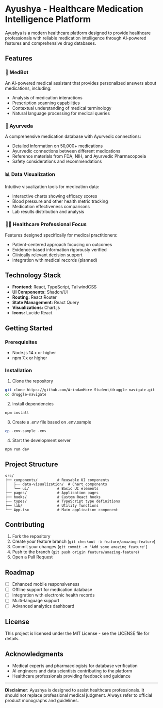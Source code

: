 # Ayushya - Healthcare Medication Intelligence Platform 

Ayushya is a modern healthcare platform designed to provide healthcare professionals with reliable medication intelligence through AI-powered features and comprehensive drug databases.

## Features

### 🤖 MedBot
An AI-powered medical assistant that provides personalized answers about medications, including:
- Analysis of medication interactions
- Prescription scanning capabilities
- Contextual understanding of medical terminology
- Natural language processing for medical queries

### 🌿 Ayurveda
A comprehensive medication database with Ayurvedic connections:
- Detailed information on 50,000+ medications
- Ayurvedic connections between different medications
- Reference materials from FDA, NIH, and Ayurvedic Pharmacopoeia
- Safety considerations and recommendations

### 📊 Data Visualization
Intuitive visualization tools for medication data:
- Interactive charts showing efficacy scores
- Blood pressure and other health metric tracking
- Medication effectiveness comparisons
- Lab results distribution and analysis

### 👨‍⚕️ Healthcare Professional Focus
Features designed specifically for medical practitioners:
- Patient-centered approach focusing on outcomes
- Evidence-based information rigorously verified
- Clinically relevant decision support
- Integration with medical records (planned)

## Technology Stack

- **Frontend:** React, TypeScript, TailwindCSS
- **UI Components:** Shadcn/UI
- **Routing:** React Router
- **State Management:** React Query
- **Visualizations:** Chart.js
- **Icons:** Lucide React

## Getting Started

### Prerequisites
- Node.js 14.x or higher
- npm 7.x or higher

### Installation

1. Clone the repository
```bash
git clone https://github.com/ArindamHore-Student/druggle-navigate.git
cd druggle-navigate
```

2. Install dependencies
```bash
npm install
```

3. Create a .env file based on .env.sample
```bash
cp .env.sample .env
```

4. Start the development server
```bash
npm run dev
```

## Project Structure

```
src/
├── components/         # Reusable UI components
│   ├── data-visualization/  # Chart components
│   └── ui/             # Basic UI elements
├── pages/              # Application pages
├── hooks/              # Custom React hooks
├── types/              # TypeScript type definitions
├── lib/                # Utility functions
└── App.tsx             # Main application component
```

## Contributing

1. Fork the repository
2. Create your feature branch (`git checkout -b feature/amazing-feature`)
3. Commit your changes (`git commit -m 'Add some amazing feature'`)
4. Push to the branch (`git push origin feature/amazing-feature`)
5. Open a Pull Request

## Roadmap

- [ ] Enhanced mobile responsiveness
- [ ] Offline support for medication database
- [ ] Integration with electronic health records
- [ ] Multi-language support
- [ ] Advanced analytics dashboard

## License

This project is licensed under the MIT License - see the LICENSE file for details.

## Acknowledgments

- Medical experts and pharmacologists for database verification
- AI engineers and data scientists contributing to the platform
- Healthcare professionals providing feedback and guidance

---

**Disclaimer:** Ayushya is designed to assist healthcare professionals. It should not replace professional medical judgment. Always refer to official product monographs and guidelines.
